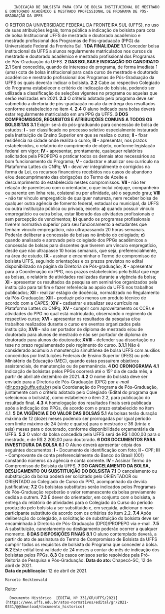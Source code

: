         INDICAÇÃO DE BOLSISTA PARA COTA DE BOLSA INSTITUCIONAL DE MESTRADO E DOUTORADO ACADÊMICO E MESTRADO PROFISSIONAL DE PROGRAMA DE PÓS-GRADUAÇÃO DA UFFS  

 O REITOR DA UNIVERSIDADE FEDERAL DA FRONTEIRA SUL (UFFS), no uso de suas atribuições legais, torna pública a indicação  de bolsista para cota de bolsa Institucional UFFS de mestrado e doutorado acadêmico e mestrado  profissional  dos Programas de Pós-graduação (PPG) da Universidade Federal da Fronteira Sul.     **1 DA FINALIDADE**   **1.1**  Conceder bolsa institucional da UFFS a alunos regularmente matriculados nos cursos de mestrado e doutorado acadêmico e mestrado profissional  dos Programas de Pós-Graduação da UFFS.     **2 DAS BOLSAS E INDICAÇÃO DO CANDIDATO**   **2.1**  Será concedida, quando de interesse do programa, de forma imediata 1 (uma) cota de bolsa institucional para cada curso de mestrado e doutorado acadêmico e mestrado profissional  dos Programas de Pós-Graduação da UFFS os quais deverão indicar o bolsista.  **2.2** Cabe ao respectivo Colegiado do Programa estabelecer o critério de indicação do bolsista, podendo ser utilizada a classificação de seleções vigentes no programa ou aquelas que serão realizadas em 2021.  **2.3** O critério adotado pelo programa deve ser submetido a diretoria de pós-graduação no ato da entrega dos resultados conforme estabelecido no item 4.  **2.4** O aluno indicado para bolsa deverá estar regularmente matriculado em um PPG da UFFS.     **3 DOS COMPROMISSOS, REQUISITOS E ATRIBUIÇÕES COMUNS A TODOS OS BOLSISTAS**   **3.1**  Exigir- se-á do pós-graduando para concessão de bolsa de estudos:    **I -**  ser classificado no processo seletivo especialmente instaurado pela Instituição de Ensino Superior em que se realiza o curso;  **II -**  fixar residência na cidade onde realiza o curso;  **III -**  apresentar, nos prazos estabelecidos, o relatório de cumprimento de objeto, conforme legislação federal em vigor;  **IV -**  apresentar, prontamente, quaisquer relatórios solicitados pela PROPEPG e praticar todos os demais atos necessários ao bom funcionamento do Programa;  **V -**  cadastrar e atualizar seu currículo na Plataforma Lattes do CNPq;  **VI -**  devolver integralmente e corrigidos na forma da Lei, os recursos financeiros recebidos nos casos de abandono e/ou descumprimento das obrigações do Termo de Aceite e descumprimento do estabelecido nestes compromissos.  **VII -**  não ter relação de parentesco com o orientador, o que inclui cônjuge, companheiro ou parente em linha reta, colateral ou por afinidade, até o segundo grau;  **VIII -**  não ter vínculo empregatício de qualquer natureza, nem receber bolsa de qualquer outra agência de fomento federal, estadual ou municipal, da UFFS ou outra instituição pública ou privada, exceto:  **a)**  quando possuir vínculo empregatício ou outra bolsa, estar liberado das atividades profissionais e sem percepção de vencimentos;  **b)**  quando os programas profissionais tiverem normativa superior para seu funcionamento a estudantes que tenham vínculo empregatício, não ultrapassando 20 horas semanais. Poderão deliberar a concessão de bolsas no âmbito do colegiado;  **c)**  quando analisado e aprovado pelo colegiado dos PPGs acadêmicos a concessão de bolsas para discentes que tiverem um vínculo empregatício, desde que não ultrapasse 10 horas semanais, que seja, preferencialmente, na área de estudo.  **IX -**  assinar e encaminhar o Termo de compromisso de bolsista UFFS, seguindo orientações e os prazos previstos no edital disponibilizado na página da Diretoria de Pós-graduação;  **X -**  apresentar para a Coordenação do PPG, nos prazos estabelecidos pelo Edital que rege as bolsas, o relatório de atividades realizadas durante a vigência da bolsa;  **XI -**  apresentar os resultados da pesquisa em seminários organizados pela instituição para tal fim e fazer referência ao apoio da UFFS nos trabalhos publicados;  **XII -**  realizar estágio de docência, normatizado no Regulamento da Pós-Graduação;  **XIII -**  produzir pelo menos um produto técnico de acordo com a CAPES;  **XIV -**  cadastrar e atualizar seu currículo na Plataforma Lattes do CNPq;  **XV -**  cumprir com aproveitamento os CCRs e atividades do PPG no qual está matriculado, observando o regimento do respectivo curso;  **XVI -**  apresentar os resultados da pesquisa e/ou trabalhos realizados durante o curso em eventos organizados pela instituição;  **XVII -**  não ser portador de diploma de mestrado e/ou de doutorado para alunos de mestrado e não ser portador de diploma de doutorado para alunos do doutorado;  **XVIII -**  defender sua dissertação ou tese no prazo regulamentado pelo regimento do curso.  **3.1.1**  Não é considerado acúmulo a manutenção simultânea de bolsa UFFS com auxílios concedidos por Instituições Federais de Ensino Superior (IFES) ou pelo Ministério da Educação (MEC), quando estas possuírem objetivos assistenciais, de manutenção ou de permanência.     **4 DO CRONOGRAMA**   **4.1**  Indicação de bolsistas pelos PPGs ocorrerá até o 15º dia de cada mês, a partir de abril até dezembro de 2021.  **4.2**  O nome do bolsista deve ser enviado para a Diretoria de Pós-Graduação (DPG) por *e-mail*  (dir.posg@uffs.edu.br) pela Coordenação do Programa de Pós-Graduação, juntamente com o critério adotado pelo Colegiado (Edital do programa que selecionou o bolsista), como estabelece o item 2.2, para publicação do resultado final.  **4.3**  A homologação dos resultados finais será publicada após a indicação dos PPGs, de acordo com o prazo estabelecido no item 4.1.     **5 DA VIGÊNCIA E DO VALOR DAS BOLSAS**   **5.1**  As bolsas terão duração máxima de 12 (doze) meses podendo ser prorrogadas por igual período com limite máximo de 24 (vinte e quatro) para o mestrado e 36 (trinta e seis) meses para o doutorado, conforme disponibilidade orçamentária da UFFS.  **5.2**  O valor da bolsa concedida pela UFFS será de R$ 1.000,00 para o mestrado, e de R$ 2.200,00 para doutorado.     **6 DOS DOCUMENTOS PARA INVESTIDURA DA BOLSA**   **6.1**  O Aluno deverá apresentar cópia dos seguintes documentos:  **I -**  Documento de identificação com foto;  **II -**  CPF;  **III -**  Comprovante de conta preferencialmente do Banco do Brasil (001) constando números da agência e conta corrente.  **IV -**  Assinar Termo de Compromisso de Bolsista da UFFS.     **7 DO CANCELAMENTO DA BOLSA, DESLIGAMENTO OU SUBSTITUIÇÃO DO BOLSISTA**   **7.1**  O cancelamento ou substituição da bolsa poderá ser solicitado pelo ORIENTADOR ou ORIENTADO ao Colegiado de Curso do PPG, acompanhado da devida justificativa;  **7.2**  Os bolsistas substitutos serão indicados pelos Programas de Pós-Graduação receberão o valor remanescente da bolsa previamente cedida a outrem.  **7.3**  É dever do orientador, em conjunto com o bolsista, a entrega do relatório de atividades para o Colegiado do Curso do período produzido pelo bolsista a ser substituído e, em seguida, adicionar o novo participante substituto de acordo com os critérios do item 2.2.  **7.4**  Após deliberação do colegiado, a solicitação de substituição do bolsista deve ser encaminhada à Diretoria de Pós-Graduação (DPG)/PROPEPG via e-mail.  **7.5**  A substituição, cancelamento ou desligamento poderão ocorrer a qualquer momento.     **8 DAS DISPOSIÇÕES FINAIS**   **8.1**  O aluno contemplado deverá, a partir do ato de assinatura do Termo de Compromisso de Bolsista da UFFS cumprir todos os requisitos de bolsista do Programa que conceder a bolsa.  **8.2**  Este edital terá validade de 24 meses a contar do mês de indicação dos bolsistas pelos PPGs.  **8.3** Os casos omissos serão resolvidos pela Pró-Reitoria de Pesquisa e Pós-Graduação.      **Data do ato:** Chapecó-SC, 12 de abril de 2021.   
 **Data de publicação:**  12 de abril de 2021. 

    Marcelo Recktenvald   
 Reitor 

      Documento Histórico  [EDITAL Nº 331/GR/UFFS/2021](https://www.uffs.edu.br/atos-normativos/edital/gr/2021-0331/@@download/documento_historico)     
      